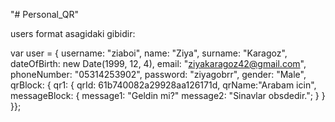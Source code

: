 "# Personal_QR"

users format asagidaki gibidir:

var user = { username: "ziaboi",
name: "Ziya",
surname: "Karagoz",
dateOfBirth: new Date(1999, 12, 4),
email: "ziyakaragoz42@gmail.com",
phoneNumber: "05314253902",
password: "ziyagobrr",
gender: "Male",
qrBlock: {
qr1: {
qrId: 61b740082a29928aa126171d,
qrName:"Arabam icin",
messageBlock: {
message1: "Geldin mi?"
message2: "Sinavlar obsdedir.";
}
}
}};
